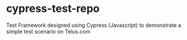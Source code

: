 # cypress-test-repo
Test Framework designed using Cypress (Javascript) to demonstrate a simple test scenario on Telus.com

